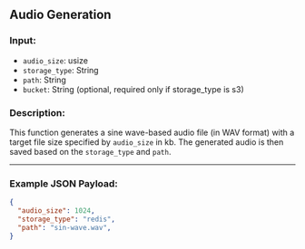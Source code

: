 ## Audio Generation

### Input:
- `audio_size`: usize
- `storage_type`: String
- `path`: String
- `bucket`: String (optional, required only if storage_type is s3)  

### Description:
This function generates a sine wave-based audio file (in WAV format) with a target file size specified by `audio_size` in kb. The generated audio is then saved based on the `storage_type` and `path`.

---

### Example JSON Payload:
```json
{
  "audio_size": 1024,
  "storage_type": "redis",
  "path": "sin-wave.wav",
}